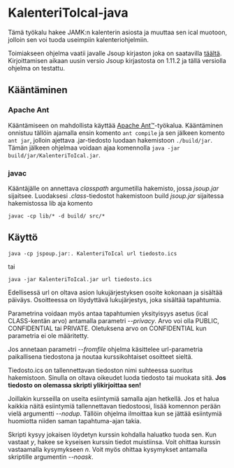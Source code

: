 # KalenteriToIcal-java

Tämä työkalu hakee JAMK:n kalenterin asiosta ja muuttaa sen ical muotoon, jolloin sen voi tuoda useimpiin kalenteriohjelmiin.

Toimiakseen ohjelma vaatii javalle Jsoup kirjaston joka on saatavilla [täältä](https://jsoup.org/). Kirjoittamisen aikaan uusin versio Jsoup kirjastosta on 1.11.2 ja tällä versiolla ohjelma on testattu.


## Kääntäminen

### Apache Ant

Kääntämiseen on mahdollista käyttää
[Apache Ant™](http://ant.apache.org/)-työkalua. Kääntäminen onnistuu tällöin
ajamalla ensin komento `ant compile` ja sen jälkeen komento `ant jar`, jolloin
ajettava .jar-tiedosto luodaan hakemistoon `./build/jar`. Tämän jälkeen ohjelmaa
voidaan ajaa komennolla `java -jar build/jar/KalenteriToIcal.jar`.


### javac

Kääntäjälle on annettava _classpath_ argumetilla hakemisto, jossa _jsoup.jar_ sijaitsee.
Luodaksesi _.class_-tiedostot hakemistoon build _jsoup.jar_ sijaitessa hakemistossa lib aja komento

`javac -cp lib/* -d build/ src/*`


## Käyttö

`java -cp jspoup.jar:. KalenteriToIcal url tiedosto.ics`

tai

`java -jar KalenteriToIcal.jar url tiedosto.ics`

Edellisessä url on oltava asion lukujärjestyksen osoite kokonaan ja sisältää
päiväys. Osoitteessa on löydyttävä lukujärjestys, joka sisältää tapahtumia.

Parametrina voidaan myös antaa tapahtumien yksityisyys asetus (ical
CLASS-kentän arvo) antamalla parametri _--privacy_. Arvo voi olla PUBLIC,
CONFIDENTIAL tai PRIVATE. Oletuksena arvo on CONFIDENTIAL kun parametria ei ole
määritetty.

Jos annetaan parametri _--fromfile_ ohjelma käsittelee url-parametria
paikallisena tiedostona ja noutaa kurssikohtaiset osoitteet sieltä.

Tiedosto.ics on tallennettavan tiedoston nimi suhteessa suoritus hakemistoon.
Sinulla on oltava oikeudet luoda tiedosto tai muokata sitä. **Jos tiedosto on
olemassa skripti ylikirjoittaa sen!**

Joillakin kursseilla on useita esiintymiä samalla ajan hetkellä. Jos et halua
kaikkia näitä esiintymiä tallennettavan tiedostoosi, lisää komennon perään vielä
argumentti _--nodup_. Tällöin ohjelma ilmoittaa kun se jättää esiintymiä huomiotta
niiden saman tapahtuma-ajan takia.

Skripti kysyy jokaisen löydetyn kurssin kohdalla haluatko tuoda sen. Kun vastaat
_y_, hakee se kyseisen kurssin tiedot muistiinsa. Voit ohittaa kurssin
vastaamalla kysymykseen _n_. Voit myös ohittaa kysymykset antamalla skriptille
argumentin _--noask_.
